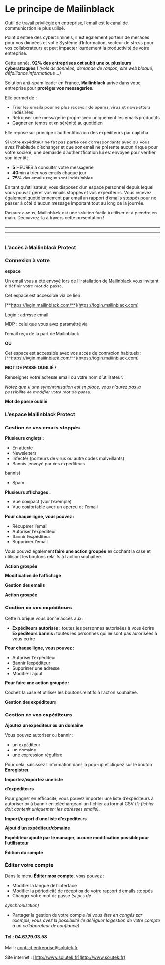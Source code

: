 # Le principe de Mailinblack

Outil de travail privilégié en entreprise, l’email est le canal de communication le plus utilisé.

Point d’entrée des cybercriminels, il est également porteur de menaces pour vos données et votre Système d’Information, vecteur de stress pour vos collaborateurs et peut impacter lourdement la productivité de votre entreprise.

Cette année, **92% des entreprises ont subit une ou plusieurs cyberattaques !** _(vols de données, demande de rançon, site web bloqué, défaillance informatique …)_

Solution anti-spam leader en France, **Mailinblack** arrive dans votre entreprise pour **protéger vos messageries.**

Elle permet de :

* Trier les emails pour ne plus recevoir de spams, virus et newsletters indésirées
* Retrouver une messagerie propre avec uniquement les emails productifs
* Gagner en temps et en sérénité au quotidien

Elle repose sur principe d’authentification des expéditeurs par captcha.

Si votre expéditeur ne fait pas partie des correspondants avec qui vous avez l’habitude d’échanger et que son email ne présente aucun risque pour votre société, une demande d’authentification lui est envoyée pour vérifier son identité.

* **5** HEURES à consulter votre messagerie
* **40**min à trier vos emails chaque jour
* **75**% des emails reçus sont indésirables

En tant qu’utilisateur, vous disposez d’un espace personnel depuis lequel vous pouvez gérer vos emails stoppés et vos expéditeurs. Vous recevez également quotidiennement par email un rapport d’emails stoppés pour ne passer à côté d'aucun message important tout au long de la journée.

Rassurez-vous, Mailinblack est une solution facile à utiliser et à prendre en main. Découvrez-la à travers cette présentation !





###

****



****



****



### L’accès à Mailinblack Protect

### Connexion à votre



**espace**

Un email vous a été envoyé lors de l’installation de Mailinblack vous invitant à définir votre mot de passe.

Cet espace est accessible via ce lien :

[**https://login.mailinblack.com/**](https://login.mailinblack.com)

Login : adresse email

MDP : celui que vous avez paramétré via

l’email reçu de la part de Mailinblack

**OU**

Cet espace est accessible avec vos accès de connexion habituels : [**https://login.mailinblack.com/**](https://login.mailinblack.com)

**MOT DE PASSE OUBLIÉ ?**

Renseignez votre adresse email ou votre nom d’utilisateur.

_Notez que si une synchronisation est en place, vous n’aurez pas la possibilité de modifier votre mot de passe._

**Mot de passe oublié**



### L’espace Mailinblack Protect

### Gestion de vos emails stoppés

**Plusieurs onglets :**

* En attente
* Newsletters
* Infectés (porteurs de virus ou autre codes malveillants)
* Bannis (envoyé par des expéditeurs

bannis)

* Spam

**Plusieurs affichages :**

* Vue compact (voir l’exemple)
* Vue confortable avec un aperçu de l’email

**Pour chaque ligne, vous pouvez :**

* Récupérer l’email
* Autoriser l’expéditeur
* Bannir l’expéditeur
* Supprimer l’email

Vous pouvez également **faire une action groupée** en cochant la case et utilisant les boutons relatifs à l’action souhaitée.

**Action groupée**

**Modification de l’affichage**



**Gestion des emails**

**Action groupée**



### Gestion de vos expéditeurs

Cette rubrique vous donne accès aux :

* **Expéditeurs autorisés :** toutes les personnes autorisées à vous écrire **Expéditeurs bannis :** toutes les personnes qui ne sont pas autorisées à vous écrire

**Pour chaque ligne, vous pouvez :**

* Autoriser l’expéditeur
* Bannir l’expéditeur
* Supprimer une adresse
* Modifier l’ajout

**Pour faire une action groupée :**

Cochez la case et utilisez les boutons relatifs à l’action souhaitée.

**Gestion des expéditeurs**

### Gestion de vos expéditeurs

**Ajoutez un expéditeur ou un domaine**

Vous pouvez autoriser ou bannir :

* un expéditeur
* un domaine
* une expression régulière

Pour cela, saisissez l’information dans la pop-up et cliquez sur le bouton **Enregistrer**.

**Importez/exportez une liste**

**d’expéditeurs**

Pour gagner en efficacité, vous pouvez importer une liste d’expéditeurs à autoriser ou à bannir en téléchargeant un fichier au format CSV (_le fichier doit contenir uniquement les adresses emails)._

**Import/export d’une liste d’expéditeurs**

**Ajout d’un expéditeur/domaine**



&#x20;**Expéditeur ajouté par le manager, aucune modification possible pour l’utilisateur**

**Édition du compte**



### Éditer votre compte

Dans le menu **Éditer mon compte**, vous pouvez :

* Modifier la langue de l’interface
* Modifier la périodicité de réception de votre rapport d’emails stoppés
* Changer votre mot de passe _(si pas de_

_synchronisation)_

* Partager la gestion de votre compte _(si vous êtes en congés par exemple, vous avez la possibilité de déléguer la gestion de votre compte à un collaborateur de confiance)_

#### Tel : 04.67.79.03.58

Mail : [contact.entreprise@solutek.fr](mailto:contact.entreprise@solutek.fr)

Site internet : [http://www.solutek.fr](http://www.solutek.fr)
